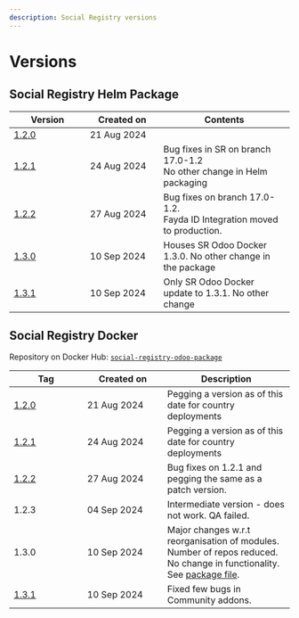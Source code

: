 ```yaml
---
description: Social Registry versions
---
```


# Versions

## Social Registry Helm Package

<table><thead><tr><th width="121">Version</th><th width="116">Created on</th><th>Contents</th></tr></thead><tbody><tr><td><a href="https://github.com/OpenG2P/openg2p-social-registry-deployment/tree/v1.2.0">1.2.0</a></td><td>21 Aug 2024</td><td></td></tr><tr><td><a href="https://github.com/OpenG2P/openg2p-social-registry-deployment/tree/v1.2.1">1.2.1</a></td><td>24 Aug 2024</td><td>Bug fixes in SR on branch 17.0-1.2<br>No other change in Helm packaging</td></tr><tr><td><a href="https://github.com/OpenG2P/openg2p-social-registry-deployment/tree/v1.2.2">1.2.2</a></td><td>27 Aug 2024</td><td>Bug fixes on branch 17.0-1.2.<br>Fayda ID Integration moved to production.<br> </td></tr><tr><td><a href="https://github.com/OpenG2P/openg2p-social-registry-deployment/tree/v1.3.0">1.3.0</a></td><td>10 Sep 2024</td><td>Houses SR Odoo Docker 1.3.0. No other change in the package</td></tr><tr><td><a href="https://github.com/OpenG2P/openg2p-social-registry-deployment/tree/v1.3.1">1.3.1</a></td><td>10 Sep 2024</td><td>Only SR Odoo Docker update to 1.3.1. No other change</td></tr></tbody></table>

## Social Registry Docker

Repository on Docker Hub:  [`social-registry-odoo-package`](https://hub.docker.com/repository/docker/openg2p/openg2p-social-registry-odoo-package/general)

<table><thead><tr><th width="116">Tag</th><th width="128">Created on</th><th>Description</th></tr></thead><tbody><tr><td><a href="https://hub.docker.com/layers/openg2p/openg2p-social-registry-odoo-package/1.2.0/images/sha256-707ff5cf9e3b365a6c751c84213e95dc190623238349dbdd196d0c9065b3112b?context=repo">1.2.0</a></td><td>21 Aug 2024</td><td>Pegging a version as of this date for country deployments</td></tr><tr><td><a href="https://hub.docker.com/layers/openg2p/openg2p-social-registry-odoo-package/1.2.1/images/sha256-9e710d5cb6708f2dc660e38eeac55dea6a080215bf51f3f9d6d7e22c5f9acf9c?context=repo">1.2.1</a></td><td>24 Aug 2024</td><td>Pegging a version as of this date for country deployments</td></tr><tr><td><a href="https://hub.docker.com/layers/openg2p/openg2p-social-registry-odoo-package/1.2.2/images/sha256-cb5f19c854bb718404ed62f03edc1f71164bf2991caff02cd59f671bd57e2361?context=explore">1.2.2</a></td><td>27 Aug 2024</td><td>Bug fixes on 1.2.1 and pegging the same as  a patch version. </td></tr><tr><td>1.2.3</td><td>04 Sep 2024</td><td>Intermediate version - does not work. QA failed.</td></tr><tr><td>1.3.0</td><td>10 Sep 2024</td><td>Major changes w.r.t reorganisation of modules. Number of repos reduced.  No change in functionality. See <a href="https://github.com/OpenG2P/openg2p-packaging/blob/main/packaging/packages/social-registry/1.3.0.txt">package file</a>.</td></tr><tr><td><a href="https://github.com/OpenG2P/openg2p-packaging/blob/main/packaging/packages/social-registry/1.3.1.txt">1.3.1</a></td><td>10 Sep 2024</td><td>Fixed few bugs in Community addons.</td></tr></tbody></table>

